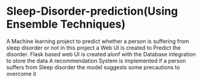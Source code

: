# Sleep-Disorder-prediction(Using Ensemble Techniques)
A Machine learning project to predict whether a person is suffering from sleep disorder or not in this project a Web UI is created to Predict the disorder. 
Flask based web UI is created alonf with the Database integration to store the data
A recommendation System is implemented if a person suffers from Sleep disorder the model suggests some precautions to overcome it
